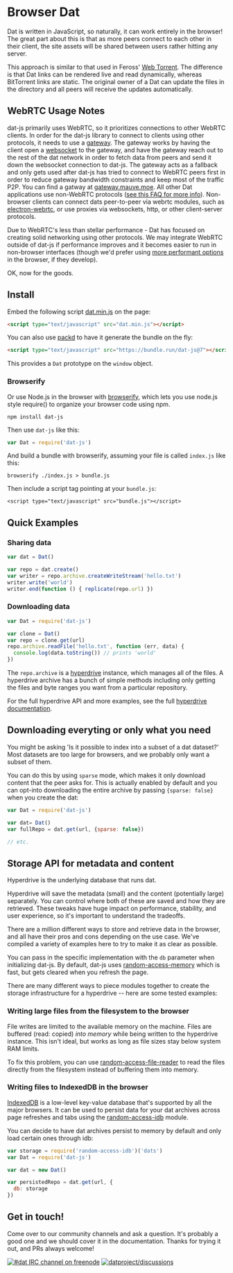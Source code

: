 # Browser Dat

Dat is written in JavaScript, so naturally, it can work entirely in the browser! The great part about this is that as more peers connect to each other in their client, the site assets will be shared between users rather hitting any server.

This approach is similar to that used in Feross' [Web Torrent](http://webtorrent.io). The difference is that Dat links can be rendered live and read dynamically, whereas BitTorrent links are static. The original owner of a Dat can update the files in the directory and all peers will receive the updates automatically.

## WebRTC Usage Notes

dat-js primarily uses WebRTC, so it prioritizes connections to other WebRTC clients. In order for the dat-js library to connect to clients using other protocols, it needs to use a [gateway](https://github.com/garbados/dat-gateway/). The gateway works by having the client open a [websocket](https://developer.mozilla.org/en-US/docs/Web/API/WebSocket) to the gateway, and have the gateway reach out to the rest of the dat network in order to fetch data from peers and send it down the websocket connection to dat-js. The gateway acts as a fallback and only gets used after dat-js has tried to connect to WebRTC peers first in order to reduce gateway bandwidth constraints and keep most of the traffic P2P. You can find a gatway at [gateway.mauve.moe](https://gateway.mauve.moe/). All other Dat applications use non-WebRTC protocols ([see this FAQ for more info](https://docs.datproject.org/faq#does-dat-use-webrtc)). Non-browser clients can connect dats peer-to-peer via webrtc modules, such as [electron-webrtc](https://github.com/mappum/electron-webrtc), or use proxies via websockets, http, or other client-server protocols.

Due to WebRTC's less than stellar performance - Dat has focused on creating solid networking using other protocols. We may integrate WebRTC outside of dat-js if performance improves and it becomes easier to run in non-browser interfaces (though we'd prefer using [more performant options](https://github.com/noffle/web-udp) in the browser, if they develop).

OK, now for the goods.

## Install

Embed the following script [dat.min.js](https://bundle.run/dat-js@7) on the page:
```html
<script type="text/javascript" src="dat.min.js"></script>
```

You can also use [packd](https://bundle.run/) to have it generate the bundle on the fly:

```html
<script type="text/javascript" src="https://bundle.run/dat-js@7"></script>
```

This provides a `Dat` prototype on the `window` object.

### Browserify

Or use Node.js in the browser with [browserify](https://github.com/browserify/browserify), which lets you use node.js style require() to organize your browser code using npm.

```
npm install dat-js
```

Then use `dat-js` like this:

```js
var Dat = require('dat-js')
```

And build a bundle with browserify, assuming your file is called `index.js` like this:

```
browserify ./index.js > bundle.js
```

Then include a script tag pointing at your `bundle.js`:

```
<script type="text/javascript" src="bundle.js"></script>
```

## Quick Examples

### Sharing data

```js
var dat = Dat()

var repo = dat.create()
var writer = repo.archive.createWriteStream('hello.txt')
writer.write('world')
writer.end(function () { replicate(repo.url) })
```

### Downloading data

```js
var Dat = require('dat-js')

var clone = Dat()
var repo = clone.get(url)
repo.archive.readFile('hello.txt', function (err, data) {
  console.log(data.toString()) // prints 'world'
})
```

The `repo.archive` is a [hyperdrive](http://github.com/mafintosh/hyperdrive) instance, which manages all of the files. A hyperdrive archive has a bunch of simple methods including only getting the files and byte ranges you want from a particular repository.

For the full hyperdrive API and more examples, see the full [hyperdrive documentation](/hyperdrive).

## Downloading everyting or only what you need

You might be asking 'Is it possible to index into a subset of a dat dataset?' Most datasets are too large for browsers, and we probably only want a subset of them.

You can do this by using `sparse` mode, which makes it only download content that the peer asks for. This is actually enabled by default and you can opt-into downloading the entire archive by passing `{sparse: false}` when you create the dat:

```js
var Dat = require('dat-js')

var dat= Dat()
var fullRepo = dat.get(url, {sparse: false})

// etc.
```

<!--

// TODO: Gonna leave this out for now and work on it last, there might still be changes for how signaling and peer discovery works.
 
## Under the hood

Let's look under the hood of `dat-js` to see how a simple lower-level implementation can be built to create a browser-based dat.

Here's the most simple example using the underlying modules directly:

```js
var webrtc = require('webrtc-swarm')
var signalhub = require('signalhub')
var hyperdrive = require('hyperdrive')
var memdb = require('memdb')
var pump = require('pump')

var DEFAULT_SIGNALHUBS = 'https://signalhub.mafintosh.com'

var archive = hyperdrive()
var link = archive.discoveryKey.toString('hex')

var swarm = webrtc(signalhub(link, DEFAULT_SIGNALHUBS))
swarm.on('peer', function (conn) {
  var peer = archive.replicate({
    upload: true,
    download: true
  })
  pump(conn, peer, conn)
})
```

That's it. Now you are serving a dat-compatible hyperdrive from the browser. In another browser tab, you can connect to the swarm and download the data by using the same code as above. Just make sure to reference the archive you created before by using `archive.key` as the first argument:

-->

## Storage API for metadata and content

Hyperdrive is the underlying database that runs dat.

Hyperdrive will save the metadata (small) and the content (potentially large) separately. You can control where both of these are saved and how they are retrieved. These tweaks have huge impact on performance, stability, and user experience, so it's important to understand the tradeoffs.

There are a million different ways to store and retrieve data in the browser, and all have their pros and cons depending on the use case. We've compiled a variety of examples here to try to make it as clear as possible.

You can pass in the specific implementation with the `db` parameter when initializing dat-js. By default, dat-js uses [random-access-memory](https://www.npmjs.com/package/random-access-memory) which is fast, but gets cleared when you refresh the page.

There are many different ways to piece modules together to create the storage infrastructure for a hyperdrive -- here are some tested examples:

### Writing large files from the filesystem to the browser

File writes are limited to the available memory on the machine. Files are buffered (read: copied) *into memory* while being written to the hyperdrive instance. This isn't ideal, but works as long as file sizes stay below system RAM limits.

To fix this problem, you can use [random-access-file-reader](https://github.com/mafintosh/random-access-file-reader) to read the files directly from the filesystem instead of buffering them into memory.

### Writing files to IndexedDB in the browser

[IndexedDB](https://developer.mozilla.org/en-US/docs/Web/API/IndexedDB_API) is a low-level key-value database that's supported by all the major browsers. It can be used to persist data for your dat archives across page refreshes and tabs using the [random-access-idb](https://www.npmjs.com/package/random-access-idb) module.

You can decide to have dat archives persist to memory by default and only load certain ones through idb:

```js
var storage = require('random-access-idb')('dats')
var Dat = require('dat-js')

var dat = new Dat()

var persistedRepo = dat.get(url, {
  db: storage
})
```

## Get in touch!

Come over to our community channels and ask a question. It's probably a good one and we should cover it in the documentation. Thanks for trying it out, and PRs always welcome!

[![#dat IRC channel on freenode](https://img.shields.io/badge/irc%20channel-%23dat%20on%20freenode-blue.svg)](http://webchat.freenode.net/?channels=dat)
[![datproject/discussions](https://badges.gitter.im/Join%20Chat.svg)](https://gitter.im/datproject/discussions?utm_source=badge&utm_medium=badge&utm_campaign=pr-badge&utm_content=badge)
